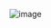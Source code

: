 ![image](https://github.com/stephen291192/Planning/assets/65404247/c8e91089-a83d-43af-b3e0-62c9618cb256)

